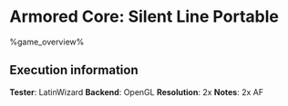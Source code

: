 # Armored Core: Silent Line Portable 

%game_overview%

## Execution information

**Tester**: LatinWizard
**Backend**: OpenGL
**Resolution**: 2x
**Notes**: 2x AF